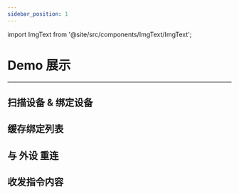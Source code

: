 ```yaml
---
sidebar_position: 1
---
```



import ImgText from '@site/src/components/ImgText/ImgText';

# Demo 展示
--- 



## 扫描设备 & 绑定设备
<ImgText width={360} src="/img/flutter_search.gif" text="<h2>步骤解释:</h2>1. 打开App展示的是已绑定设备列表<br><br>2.点击右上角 搜索 按钮进入搜索页面<br><br>3.在搜索到的设备中找到想要连接的设备<br><br>4.点击 链接 按钮 绑定&连接 设备<br><br>5. 已绑列表 已存在绑定设备"/>


## 缓存绑定列表
<ImgText width={360} src="/img/flutter_bind.gif" text="<h2>步骤解释:</h2>1. 打开App展示的是已绑定设备列表<br><br>2.如果之前已经绑定过设备,这里会首先展示已缓存的设备<br><br>" right={true}/>


## 与 外设 重连
<ImgText width={360} src="/img/flutter_reconnect.gif" text="<h2>步骤解释:</h2>1. 打开App展示的是已绑定设备列表<br><br>2.此时将会自动连接设备" right={true} />


## 收发指令内容
<ImgText width={360} src="/img/flutter_data_io.gif" text="<h2>步骤解释:</h2>1. 进入绑定列表,查看已连接的设备<br><br>2.点击想要交互的外设设备,此时进入设备详情页面;在此可展示交互的详细信息<br><br>3.底部检测项菜单为此设备支持的检测项目,<br><br>4. 底部的检测项目长按可以呼出交互的指令<br><br>5. 电极指令可进行设备交互<br><br>6. 开始点击血压中的开始测量指令<br><br>7. 上半部分会展示指令相关的内容(可视化)<br><br> 8. 指令分为交互式(血压、肺功能、尿液、血氧等)、被动接收式两种<br><br>9. 通过交互和 被动接收的信息都会展示在屏幕的上半部分" />